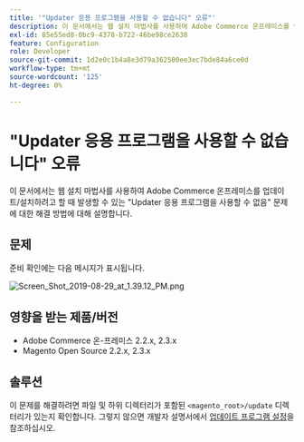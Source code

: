 ```yaml
---
title: '"Updater 응용 프로그램을 사용할 수 없습니다" 오류"'
description: 이 문서에서는 웹 설치 마법사를 사용하여 Adobe Commerce 온프레미스를 업데이트/설치하려고 할 때 발생할 수 있는 "Updater 응용 프로그램을 사용할 수 없음" 문제에 대한 해결 방법에 대해 설명합니다.
exl-id: 85e55ed8-0bc9-4378-b722-46be98ce2638
feature: Configuration
role: Developer
source-git-commit: 1d2e0c1b4a8e3d79a362500ee3ec7bde84a6ce0d
workflow-type: tm+mt
source-wordcount: '125'
ht-degree: 0%

---
```


# &quot;Updater 응용 프로그램을 사용할 수 없습니다&quot; 오류

이 문서에서는 웹 설치 마법사를 사용하여 Adobe Commerce 온프레미스를 업데이트/설치하려고 할 때 발생할 수 있는 &quot;Updater 응용 프로그램을 사용할 수 없음&quot; 문제에 대한 해결 방법에 대해 설명합니다.

## 문제

준비 확인에는 다음 메시지가 표시됩니다.

![Screen_Shot_2019-08-29_at_1.39.12_PM.png](assets/Screen_Shot_2019-08-29_at_1.39.12_PM.png)

## 영향을 받는 제품/버전

* Adobe Commerce 온-프레미스 2.2.x, 2.3.x
* Magento Open Source 2.2.x, 2.3.x


## 솔루션

이 문제를 해결하려면 파일 및 하위 디렉터리가 포함된 `<magento_root>/update` 디렉터리가 있는지 확인합니다. 그렇지 않으면 개발자 설명서에서 [업데이트 프로그램 설정](https://devdocs.magento.com/guides/v2.3/comp-mgr/updater/update-updater.html)을 참조하십시오.

